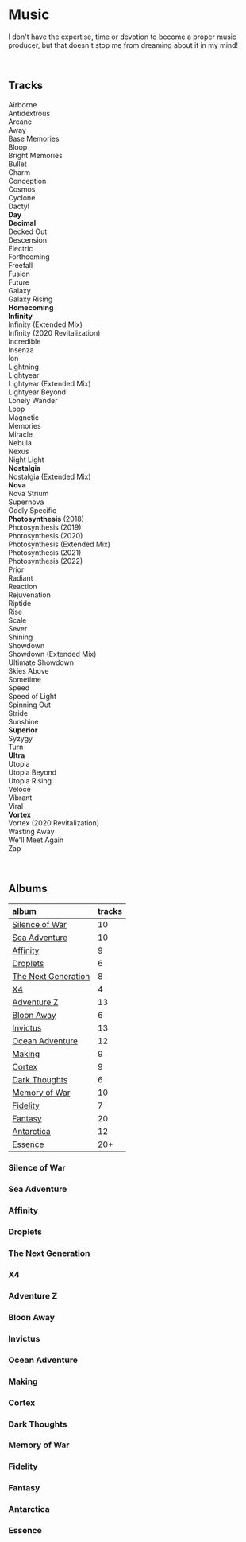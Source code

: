 # Music

I don't have the expertise, time or devotion to become a proper music producer, but that doesn't stop me from dreaming about it in my mind!

<br>

## Tracks

Airborne \
Antidextrous \
Arcane \
Away \
Base Memories \
Bloop \
Bright Memories \
Bullet \
Charm \
Conception \
Cosmos \
Cyclone \
Dactyl \
**Day** \
**Decimal** \
Decked Out \
Descension \
Electric \
Forthcoming \
Freefall \
Fusion \
Future \
Galaxy \
  Galaxy Rising \
**Homecoming** \
**Infinity** \
  Infinity (Extended Mix) \
  Infinity (2020 Revitalization) \
Incredible \
Insenza \
Ion \
Lightning \
Lightyear \
  Lightyear (Extended Mix) \
  Lightyear Beyond \
Lonely Wander \
Loop \
Magnetic \
Memories \
Miracle \
Nebula \
Nexus \
Night Light \
**Nostalgia** \
  Nostalgia (Extended Mix) \
**Nova** \
  Nova Strium \
Supernova \
Oddly Specific \
**Photosynthesis** (2018) \
  Photosynthesis (2019) \
  Photosynthesis (2020) \
  Photosynthesis (Extended Mix) \
  Photosynthesis (2021) \
  Photosynthesis (2022) \
Prior \
Radiant \
Reaction \
Rejuvenation \
Riptide \
Rise \
Scale \
Sever \
Shining \
Showdown \
  Showdown (Extended Mix) \
  Ultimate Showdown \
Skies Above \
Sometime \
Speed \
  Speed of Light \
Spinning Out \
Stride \
Sunshine \
**Superior** \
Syzygy \
Turn \
**Ultra** \
Utopia \
  Utopia Beyond \
  Utopia Rising \
Veloce \
Vibrant \
Viral \
**Vortex** \
  Vortex (2020 Revitalization) \
Wasting Away \
We'll Meet Again \
Zap

<br>

## Albums

| album | tracks |
| :---- | :----- |
| [Silence of War](#Silence-of-War) | 10 |
| [Sea Adventure](#Sea-Adventure) | 10 |
| [Affinity](#Affinity) | 9 |
| [Droplets](#Droplets) | 6 |
| [The Next Generation](#The-Next-Generation) | 8 |
| [X4](#X4) | 4 |
| [Adventure Z](#Adventure-Z) | 13 |
| [Bloon Away](#Bloon-Away) | 6 |
| [Invictus](#Invictus) | 13 |
| [Ocean Adventure](#Ocean-Adventure) | 12 |
| [Making](#Making) | 9 |
| [Cortex](#Cortex) | 9 |
| [Dark Thoughts](#Dark-Thoughts) | 6 |
| [Memory of War](#Memory-of-War) | 10 |
| [Fidelity](#Fidelity) | 7 |
| [Fantasy](#Fantasy) | 20 |
| [Antarctica](#Antarctica) | 12 |
| [Essence](#Essence) | 20+ |

### Silence of War

### Sea Adventure

### Affinity

### Droplets

### The Next Generation

### X4

### Adventure Z

### Bloon Away

### Invictus

### Ocean Adventure

### Making

### Cortex

### Dark Thoughts

### Memory of War

### Fidelity

### Fantasy

### Antarctica

### Essence